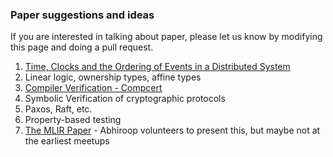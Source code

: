 ### Paper suggestions and ideas

If you are interested in talking about paper, please let us know by modifying
this page and doing a pull request.

1. [Time, Clocks and the Ordering of Events in a Distributed System](https://lamport.azurewebsites.net/pubs/time-clocks.pdf)
2. Linear logic, ownership types, affine types
3. [Compiler Verification - Compcert](https://dl.acm.org/doi/pdf/10.1145/1111320.1111042)
4. Symbolic Verification of cryptographic protocols
5. Paxos, Raft, etc.
6. Property-based testing
7. [The MLIR Paper](https://arxiv.org/pdf/2002.11054) - Abhiroop volunteers to present this, but maybe not at the earliest meetups
